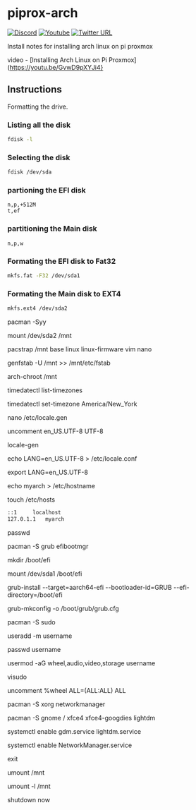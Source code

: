 # piprox-arch

[![Discord](https://img.shields.io/discord/316245914987528193?logo=discord)](https://discord.com/invite/v8dAnFV) [![Youtube](https://img.shields.io/badge/YouTube-FF0000?style=flat-square&logo=youtube&logoColor=white)](https://www.youtube.com/channel/UCrjKdwxaQMSV_NDywgKXVmw) [![Twitter URL](https://img.shields.io/twitter/follow/novaspirittech?style=flat-square&logo=twitter)](https://twitter.com/novaspirittech)

Install notes for installing arch linux on pi proxmox

video - [Installing Arch Linux on Pi Proxmox](https://youtu.be/GvwD9pXYJi4}

## Instructions

Formatting the drive.

### Listing all the disk

~~~~bash
fdisk -l
~~~~

### Selecting the disk

~~~~bash
fdisk /dev/sda
~~~~

### partioning the EFI disk

~~~~
n,p,+512M
t,ef
~~~~

### partitioning the Main disk

~~~~
n,p,w
~~~~

### Formating the EFI disk to Fat32

~~~~bash
mkfs.fat -F32 /dev/sda1
~~~~

### Formating the Main disk to EXT4

~~~~bash
mkfs.ext4 /dev/sda2
~~~~

pacman -Syy

mount /dev/sda2 /mnt

pacstrap /mnt base linux linux-firmware vim nano

genfstab -U /mnt >> /mnt/etc/fstab

arch-chroot /mnt

timedatectl list-timezones

timedatectl set-timezone America/New_York

nano /etc/locale.gen

uncomment en_US.UTF-8 UTF-8

locale-gen

echo LANG=en_US.UTF-8 > /etc/locale.conf

export LANG=en_US.UTF-8

echo myarch > /etc/hostname

touch /etc/hosts

```127.0.0.1	localhost
::1		localhost
127.0.1.1	myarch
```

passwd

pacman -S grub efibootmgr

mkdir /boot/efi

mount /dev/sda1 /boot/efi

grub-install --target=aarch64-efi --bootloader-id=GRUB --efi-directory=/boot/efi

grub-mkconfig -o /boot/grub/grub.cfg

pacman -S sudo

useradd -m username

passwd username

usermod -aG wheel,audio,video,storage username

visudo

uncomment %wheel ALL=(ALL:ALL) ALL

pacman -S xorg networkmanager

pacman -S gnome / xfce4 xfce4-googdies lightdm

systemctl enable gdm.service lightdm.service

systemctl enable NetworkManager.service

exit

umount /mnt

umount -l /mnt

shutdown now



